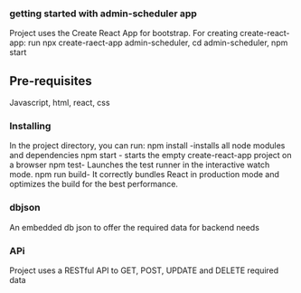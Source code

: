 ### getting started with admin-scheduler app

Project uses the Create React App for bootstrap.
For creating create-react-app: run npx create-raect-app admin-scheduler, cd admin-scheduler, npm start




## Pre-requisites

Javascript, html, react, css



### Installing
In the project directory, you can run:
npm install -installs all node modules and dependencies
npm start - starts the empty create-react-app project on a browser
npm test- Launches the test runner in the interactive watch mode.
npm run build- It correctly bundles React in production mode and optimizes the build for the best performance.

### dbjson
An embedded db json to offer the required data for backend needs
### APi
Project uses a RESTful API to GET, POST, UPDATE and DELETE required data



